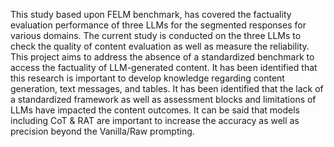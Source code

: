 This study based upon FELM benchmark, has covered the factuality evaluation performance of three LLMs for the segmented responses for various domains. The current study is conducted on the three LLMs to check the quality of content evaluation as well as measure the reliability. This project aims to address the absence of a standardized benchmark to access the factuality of LLM-generated content. It has been identified that this research is important to develop knowledge regarding content generation, text messages, and tables. It has been identified that the lack of a standardized framework as well as assessment blocks and limitations of LLMs have impacted the content outcomes. It can be said that models including CoT & RAT are important to increase the accuracy as well as precision beyond the Vanilla/Raw prompting.
